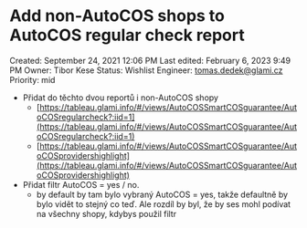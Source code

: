 # Add non-AutoCOS shops to AutoCOS regular check report

Created: September 24, 2021 12:06 PM
Last edited: February 6, 2023 9:49 PM
Owner: Tibor Kese
Status: Wishlist
Engineer: tomas.dedek@glami.cz
Priority: mid

- Přidat do těchto dvou reportů i non-AutoCOS shopy
    - [https://tableau.glami.info/#/views/AutoCOSSmartCOSguarantee/AutoCOSregularcheck?:iid=1](https://tableau.glami.info/#/views/AutoCOSSmartCOSguarantee/AutoCOSregularcheck?:iid=1)
    - [https://tableau.glami.info/#/views/AutoCOSSmartCOSguarantee/AutoCOSprovidershighlight](https://tableau.glami.info/#/views/AutoCOSSmartCOSguarantee/AutoCOSprovidershighlight)
- Přidat filtr AutoCOS = yes / no.
    - by default by tam bylo vybraný AutoCOS = yes, takže defaultně by bylo vidět to stejný co teď. Ale rozdíl by byl, že by ses mohl podívat na všechny shopy, kdybys použil filtr